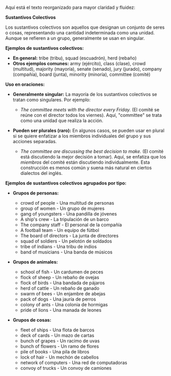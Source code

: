 Aquí está el texto reorganizado para mayor claridad y fluidez:

**Sustantivos Colectivos**

Los sustantivos colectivos son aquellos que designan un conjunto de seres o cosas, representando una cantidad indeterminada como una unidad.  Aunque se refieren a un grupo, generalmente se usan en singular.

**Ejemplos de sustantivos colectivos:**

*   **En general:** tribe (tribu), squad (escuadrón), herd (rebaño)
*   **Otros ejemplos comunes:** army (ejército), class (clase), crowd (multitud), majority (mayoría), senate (senado), jury (jurado), company (compañía), board (junta), minority (minoría), committee (comité)

**Uso en oraciones:**

*   **Generalmente singular:**  La mayoría de los sustantivos colectivos se tratan como singulares. Por ejemplo:

    *   *The committee meets with the director every Friday.* (El comité se reúne con el director todos los viernes).  Aquí, "committee" se trata como una unidad que realiza la acción.

*   **Pueden ser plurales (raro):** En algunos casos, se pueden usar en plural si se quiere enfatizar a los miembros individuales del grupo y sus acciones separadas.

    *   *The committee are discussing the best decision to make.* (El comité está discutiendo la mejor decisión a tomar).  Aquí, se enfatiza que los *miembros* del comité están discutiendo individualmente.  Esta construcción es menos común y suena más natural en ciertos dialectos del inglés.

**Ejemplos de sustantivos colectivos agrupados por tipo:**

*   **Grupos de personas:**
    *   crowd of people - Una multitud de personas
    *   group of women - Un grupo de mujeres
    *   gang of youngsters - Una pandilla de jóvenes
    *   A ship's crew - La tripulación de un barco
    *   The company staff - El personal de la compañía
    *   A football team - Un equipo de fútbol
    *   The board of directors - La junta de directores
    *   squad of soldiers - Un pelotón de soldados
    *   tribe of indians - Una tribu de indios
    *   band of musicians - Una banda de músicos

*   **Grupos de animales:**
    *   school of fish - Un cardumen de peces
    *   flock of sheep - Un rebaño de ovejas
    *   flock of birds - Una bandada de pájaros
    *   herd of cattle - Un rebaño de ganado
    *   swarm of bees - Un enjambre de abejas
    *   pack of dogs - Una jauría de perros
    *   colony of ants - Una colonia de hormigas
    *   pride of lions - Una manada de leones

*   **Grupos de cosas:**
    *   fleet of ships - Una flota de barcos
    *   deck of cards - Un mazo de cartas
    *   bunch of grapes - Un racimo de uvas
    *   bunch of flowers - Un ramo de flores
    *   pile of books - Una pila de libros
    *   lock of hair - Un mechón de cabellos
    *   network of computers - Una red de computadoras
    *   convoy of trucks - Un convoy de camiones
